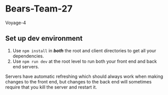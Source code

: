 # Bears-Team-27
Voyage-4

## Set up dev environment

1. Use `npm install` in **_both_** the root and client directories to get all your dependencies.
2. Use `npm run dev` at the root level to run both your front end and back end servers.

Servers have automatic refreshing which should always work when making changes to the front end, but changes to the back end will sometimes require that you kill the server and restart it.
